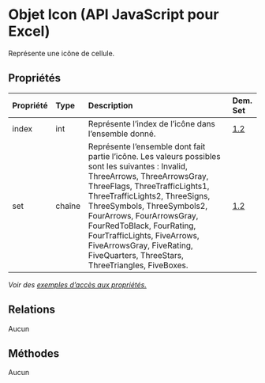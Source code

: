 # <a name="icon-object-javascript-api-for-excel"></a>Objet Icon (API JavaScript pour Excel)

Représente une icône de cellule.

## <a name="properties"></a>Propriétés

| Propriété       | Type    |Description| Dem. Set|
|:---------------|:--------|:----------|:----|
|index|int|Représente l’index de l’icône dans l’ensemble donné.|[1.2](../requirement-sets/excel-api-requirement-sets.md)|
|set|chaîne|Représente l’ensemble dont fait partie l’icône. Les valeurs possibles sont les suivantes : Invalid, ThreeArrows, ThreeArrowsGray, ThreeFlags, ThreeTrafficLights1, ThreeTrafficLights2, ThreeSigns, ThreeSymbols, ThreeSymbols2, FourArrows, FourArrowsGray, FourRedToBlack, FourRating, FourTrafficLights, FiveArrows, FiveArrowsGray, FiveRating, FiveQuarters, ThreeStars, ThreeTriangles, FiveBoxes.|[1.2](../requirement-sets/excel-api-requirement-sets.md)|

_Voir des [exemples d’accès aux propriétés.](#property-access-examples)_

## <a name="relationships"></a>Relations
Aucun


## <a name="methods"></a>Méthodes
Aucun

